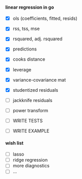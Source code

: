 #### linear regression in go

 - [x] ols (coefficients, fitted, resids)
 - [x] rss, tss, mse
 - [x] rsquared, adj. rsquared
 - [x] predictions 
 - [x] cooks distance
 - [x] leverage
 - [x] variance-covariance mat
 - [x] studentized residuals
 - [ ] jackknife residuals
 - [ ] power transform
 - [ ] WRITE TESTS
 - [ ] WRITE EXAMPLE


#### wish list 

- [ ] lasso 
- [ ] ridge regression
- [ ] more diagnostics
- [ ] ...
